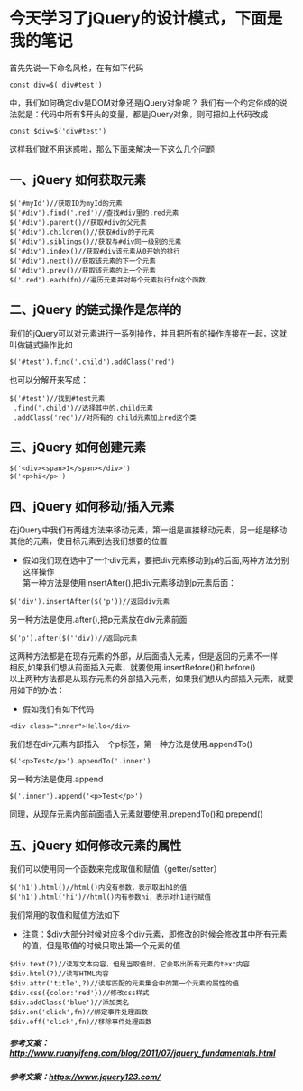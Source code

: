 # 今天学习了jQuery的设计模式，下面是我的笔记
首先先说一下命名风格，在有如下代码
```
const div=$('div#test')
```
中，我们如何确定div是DOM对象还是jQuery对象呢？
我们有一个约定俗成的说法就是：代码中所有$开头的变量，都是jQuery对象，则可把如上代码改成
```
const $div=$('div#test')
```
这样我们就不用迷惑啦，那么下面来解决一下这么几个问题
## 一、jQuery 如何获取元素
```
$('#myId')//获取ID为myId的元素
$('#div').find('.red')//查找#div里的.red元素
$('#div').parent()//获取#div的父元素
$('#div').children()//获取#div的子元素
$('#div').siblings()//获取与#div同一级别的元素
$('#div').index()//获取#div该元素从0开始的排行
$('#div').next()//获取该元素的下一个元素
$('#div').prev()//获取该元素的上一个元素
$('.red').each(fn)//遍历元素并对每个元素执行fn这个函数
```
## 二、jQuery 的链式操作是怎样的
我们的jQuery可以对元素进行一系列操作，并且把所有的操作连接在一起，这就叫做链式操作比如
```
$('#test').find('.child').addClass('red') 
```
也可以分解开来写成：
```
$('#test')//找到#test元素
 .find('.child')//选择其中的.child元素
 .addClass('red')//对所有的.child元素加上red这个类 
```
## 三、jQuery 如何创建元素
```
$('<div><span>1</span></div>')
$('<p>hi</p>')
```
## 四、jQuery 如何移动/插入元素
在jQuery中我们有两组方法来移动元素，第一组是直接移动元素，另一组是移动其他的元素，使目标元素到达我们想要的位置</br>
* 假如我们现在选中了一个div元素，要把div元素移动到p的后面,两种方法分别这样操作</br>
第一种方法是使用insertAfter(),把div元素移动到p元素后面：
```
$('div').insertAfter($('p'))//返回div元素
```
另一种方法是使用.after(),把p元素放在div元素前面
```
$('p').after($(''div))//返回p元素
```
这两种方法都是在现存元素的外部，从后面插入元素，但是返回的元素不一样</br>
相反,如果我们想从前面插入元素，就要使用.insertBefore()和.before()</br>
以上两种方法都是从现存元素的外部插入元素，如果我们想从内部插入元素，就要用如下的办法：</br>
* 假如我们有如下代码
```
<div class="inner">Hello</div>
```
我们想在div元素内部插入一个p标签，第一种方法是使用.appendTo()
```
$('<p>Test</p>').appendTo('.inner')
```
另一种方法是使用.append
```
$('.inner').append('<p>Test</p>')
```
同理，从现存元素内部前面插入元素就要使用.prependTo()和.prepend()
## 五、jQuery 如何修改元素的属性
我们可以使用同一个函数来完成取值和赋值（getter/setter）
```
$('h1').html()//html()内没有参数，表示取出h1的值
$('h1').html('hi')//html()内有参数hi，表示对h1进行赋值
```
我们常用的取值和赋值方法如下
* 注意：$div大部分时候对应多个div元素，即修改的时候会修改其中所有元素的值，但是取值的时候只取出第一个元素的值
```
$div.text(?)//读写文本内容，但是当取值时，它会取出所有元素的text内容
$div.html(?)//读写HTML内容
$div.attr('title',?)//读写匹配的元素集合中的第一个元素的属性的值
$div.css({color:'red'})//修改css样式
$div.addClass('blue')//添加类名
$div.on('click',fn)//绑定事件处理函数
$div.off('click',fn)//移除事件处理函数
```

##### 参考文案：http://www.ruanyifeng.com/blog/2011/07/jquery_fundamentals.html
##### 参考文案：https://www.jquery123.com/

